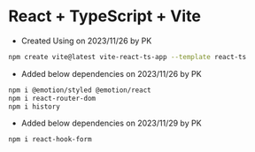 # React + TypeScript + Vite

- Created Using on 2023/11/26 by PK
```bash
npm create vite@latest vite-react-ts-app --template react-ts
```

- Added below dependencies on 2023/11/26 by PK
```bash
npm i @emotion/styled @emotion/react
npm i react-router-dom
npm i history
```

- Added below dependencies on 2023/11/29 by PK
```bash
npm i react-hook-form
```